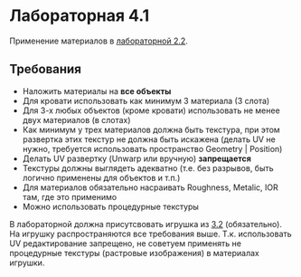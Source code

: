 # Лабораторная 4.1

Применение материалов в [лабораторной 2.2](lab2-2.md).

## Требования

* Наложить материалы на **все объекты**
* Для кровати использовать как минимум 3 материала (3 слота)
* Для 3-х любых объектов (кроме кровати) использовать не менее двух материалов (в слотах)
* Как минимум у трех материалов должна быть текстура, при этом развертка этих текстур не должна быть искажена (делать UV не нужно, требуется использовать пространство Geometry | Position)
* Делать UV развертку (Unwarp или вручную) **запрещается**
* Текстуры должны выглядеть адекватно (т.е. без разрывов, быть логично применены для объектов и т.п.)
* Для материалов обязательно насраивать Roughness, Metalic, IOR там, где это применимо
* Можно использовать процедурные текстуры

В лабораторной должна присутсвовать игрушка из [3.2](lab3-2.md) (обязательно). На игрушку распространяются все требования выше. Т.к. использовать UV редактирование запрещено, не советуем применять не процедурные текстуры (растровые изображения) в материалах игрушки.
